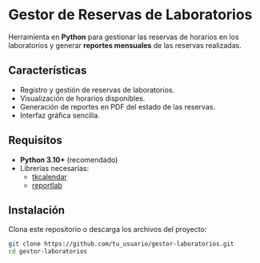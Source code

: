 # Gestor de Reservas de Laboratorios

Herramienta en **Python** para gestionar las reservas de horarios en los laboratorios y generar **reportes mensuales** de las reservas realizadas.

## Características
- Registro y gestión de reservas de laboratorios.
- Visualización de horarios disponibles.
- Generación de reportes en PDF del estado de las reservas.
- Interfaz gráfica sencilla.

## Requisitos
- **Python 3.10+** (recomendado)
- Librerías necesarias:
  - [tkcalendar](https://pypi.org/project/tkcalendar/)
  - [reportlab](https://pypi.org/project/reportlab/)

## Instalación

Clona este repositorio o descarga los archivos del proyecto:

```bash
git clone https://github.com/tu_usuario/gestor-laboratorios.git
cd gestor-laboratorios
